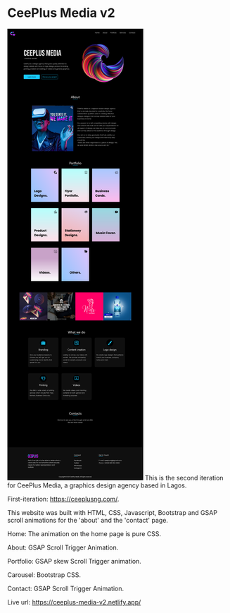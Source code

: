 # CeePlus Media v2
<img src="./assets/screenshot.png" alt="project">
This is the second iteration for CeePlus Media, a graphics design agency based in Lagos.

First-iteration: https://ceeplusng.com/. 

This website was built with HTML, CSS, Javascript, Bootstrap and GSAP scroll animations for the 'about'
and the 'contact' page.

Home: The animation on the home page is pure CSS.

About: GSAP Scroll Trigger Animation.

Portfolio: GSAP skew Scroll Trigger animation.

Carousel: Bootstrap CSS.

Contact: GSAP Scroll Trigger Animation.

Live url: https://ceeplus-media-v2.netlify.app/

